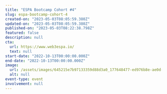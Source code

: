 ```yaml
---
title: "ESPA Bootcamp Cohort #4"
slug: espa-bootcamp-cohort-4
created-on: "2023-05-03T08:05:59.380Z"
updated-on: "2023-05-03T08:05:59.380Z"
published-on: "2023-05-03T08:22:38.798Z"
featured: false
description: null
cta:
  url: https://www.web3espa.io/
  text: null
start-date: "2022-10-13T00:00:00.000Z"
end-date: "2022-10-13T00:00:00.000Z"
image:
  url: /assets/images/645215e7b97133359d88d3a0_177648477-ed976b8e-ae0d-4f18-8d91-2d8512d3fb54_hua7fa79449114663eebf6af324bdad7a2_1514667_1333x0_resize_q90_linear_2.png
  alt: null
event-type: event
involvement: null
---
```

